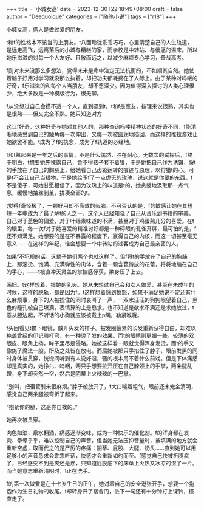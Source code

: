 +++
title = '小城女高'
date = 2023-12-30T22:18:49+08:00
draft = false
author = "Deequoique"
categories = ["随笔小说"]
tags = ["r18"]
+++

小城女高，俩人是做过爱的朋友。

t和f的性格本不该当的上朋友。t八面玲珑乖乖巧巧，心里清楚自己的人生轨道，是远走高飞，远离落后的小城与糟糕的家，而学校是中转站、与傻逼的温床。所以她乐滋滋的对每一个人友好、且敬而远之，以减少麻烦专心学习，备战高考。

f则对未来没那么多想法，觉得未来是命中注定无法抗衡的，不如顺其自然。她仗着脑子好用对学习就没那么执着，却把功夫都耗费在了人际上。由于某种对吗喽的好奇，f乐滋滋的和每个人当朋友，却不愿深交。因为值得深入探讨的人类心理很少，绝大多数是一种模版行为，很无聊。

f从没想过自己会摸不透一个人，直到遇到t。t和f是室友，按理来说很熟，其实也是很熟——但又完全不熟。她只知道对方

这让f好奇，这种好奇与她对其他人的，那种查询吗喽精神状态的好奇不同，f能清晰地感受到自己的触角每一次伸出，又每一次被圆润地挡回，而这样的推拉游戏让她欲罢不能。t成为了f的执念，成为了f轨道的必经地。

f和t熟起来是一年之后的事情，不是什么偶然，胜在耐心。无数次的试探后，f终于明白，t想要她先裸露自己，舍不得孩子套不着狼，于是她把自己作为诱饵，将t的手放在了自己的胸脯上，给她看自己齿轮运转的痕迹与原理，以狩猎t的心。可是t不会让自己当猎物，于是她给予f了一点虚无的玫瑰，说这就是你要的东西。f不是傻子，可她甘愿相信了，因为玫瑰上的味道是t的，她贪婪地汲取那一点气息，缓慢地抽丝剥茧，拼凑全部的t。

t觉得f奇怪极了，一颗好用却不高效的头脑。不可否认的是，f的敏感让她在其短短一年中成为了最了解t的人之一，这个人已经知晓了自己从音乐到书籍的审美，自己对于蓝色的偏爱，对于叶绿素味道的不满，甚至对于鸡蛋熟几分的喜爱。在t的眼里，每一次f对于她喜爱的精准讨好都是一种碍眼的孔雀开屏，最可怕的是，f还不知满足。她想要的是在不暴露的程度下，赢得自己的内核，而这一切甚至毫无意义——在这样的年纪，谁会想要一个中转站的过客成为自己最亲密的人。

如果f不犯规的话，这辈子她们两个也就这样了。但f将t的手放在了自己的胸脯上，那滚烫、饱满、充满弹性的肉体，含着一颗含苞待放的花蕾，将将地缩在自己的手心，——t被直冲天灵盖的掌控感俘获，欺身压了上去。

荡妇。t这样想着，捏她的乳头。她从未想过自己会和女人做爱，甚至在未成年的时候，这样的脱轨，都是因为f。t这样想着感到愤怒，如果不满足她说不定还有什么麻烦事，身下的人被捏住的同时哀叫了一声，一双水汪汪的狗狗眼望着自己，黑色的瞳孔被自己填满，表情算的上是恳求。也不知道是欲求不满还是求她放过，t恶从胆边起，不听话的小狗就应该被戴上p绳，勒紧喉咙。

f头回看见t摘下眼镜，散开头发的样子。被发圈箍紧的长发重新获得自由，却难以掩盖曾经的印记般打弯，有一种烫了发的效果。而t的眼睛则更媚一些，较薄的双眼皮、眼角上扬，眸子里尽是侵略。她被这样看一眼就觉得浑身发烫，而t的手又像施了魔法一般，所及之处皆在放电。而后她被那只手掐住了脖子，眼前发黑的同时身体被贯穿，恍惚间听到有人说好湿，骚的根本用不着什么前戏。但是下体痛感却是真实的，她挣扎、呜咽，两只手想要拉开压在自己脖颈上的手掌，两条腿乱蹬，身下却突然一空，然后是阴蒂上火辣辣的一巴掌。

“别叫，把宿管引来很麻烦。”脖子被放开了，f大口喘着粗气，眼前还未完全清明，感觉自己两条腿被弯折了起来。

“抱紧你的腿，这是你自找的。”

她再次被贯穿。

肉色如浪、泉水翻涌，痛感逐渐变味，成为一种快乐的催化剂。f的浑身都在发烫、晕晕乎乎，难以控制自己的声音，但当她无法压抑音量时，被填满的地方就会重新空虚，取而代之的是严厉的疼痛：阴蒂、屁股、大腿、奶头……直到她可以用足够小的声音恳求会乖乖听话，快感才会重新如约而至。f感觉自己快被折腾疯了，已经感受不到是爽还是疼，只知道屁股底下的床单上火热又冰凉的湿了一片。而当她意志重新清明时，t正在洗手。

f的第一次做爱是在十七岁生日的正午，她对着自己的安全港张开手，想要一个抱抱作为生日礼物的收尾。t却转身开了宿舍门，丢下一句还有十分钟打上课铃，径直走了。
